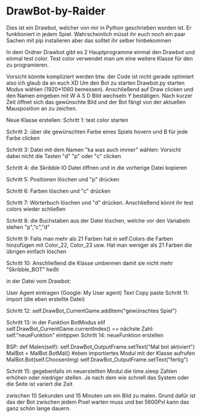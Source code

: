 # DrawBot-by-Raider
Dies ist ein Drawbot, welcher von mir in Python geschrieben worden ist. Er funktioniert in jedem Spiel.
Wahrscheinlich müsst ihr euch noch ein paar Sachen mit pip instalieren aber das solltet ihr selber hinbekommen

In dem Ordner Drawbot gibt es 2 Hauptprogramme einmal den Drawbot und einmal test color. 
Test color verwendet man um eine weitere Klasse für den zu programieren.

Vorsicht könnte kompliziert werden btw. der Code ist nicht gerade optimiert also ich glaub da an euch XD
Um den Bot zu starten Drawbot.py starten Modus wählen (1920*1080 bemessen). Anschließend auf Draw clicken und den Namen eingeben mit W A S D Bild wechseln Y bestätigen.
Nach kurzer Zeit öffnet sich das gewünschte Bild und der Bot fängt von der aktuellen Mausposition an zu zeichen.

Neue Klasse erstellen:
Schritt 1:
test color starten

Schritt 2:
über die gewünschten Farbe eines Spiels hovern und B für jede Farbe clicken

Schritt 3:
Datei mit dem Namen "ka was auch immer" wählen: Vorsicht dabei nicht die Tasten "d" "p" oder "c" clicken

Schritt 4: 
die Skribble IO Datei öffnen und in die vorherige Datei kopieren

Schritt 5:
Positionen löschen und "p" drücken

Schritt 6:
Farben löschen und "c" drücken

Schritt 7:
Wörterbuch löschen und "d" drücken. Anschließend könnt ihr test colors wieder schließen 

Schritt 8:
die Buchstaben aus der Datei löschen, welche vor den Variabeln stehen "p","c","d"

Schritt 9:
Falls man mehr als 21 Farben hat in self.Colors die Farben hinzufügen mit Color_22, Color_23 usw. Hat man weniger als 21 Farben die übrigen einfach löschen

Schritt 10:
Anschließend die Klasse umbennen damit sie nicht mehr "Skribble_BOT" heißt

in der Datei vom Drawbot:

User Agent eintragen (Google: My User agent) Text Copy paste
Schritt 11:
import (die eben erstellte Datei)

Schritt 12:
self.DrawBot_CurrentGame.addItem("gewünschtes Spiel")

Schritt 13:
in der Funktion BotModus
        elif self.DrawBot_CurrentGame.currentIndex() == nächste Zahl:
            self."neueFunktion"
eintippen
Schritt 14:
neueFunktion erstellen

BSP:
    def Malen(self):
        self.DrawBot_OutputFrame.setText("Mal bot aktiviert")
        MalBot = MalBot.BotMal()  #eben importiertes Modul mit der Klasse aufrufen
        MalBot.Bot(self.ChoosenImg) 
        self.DrawBot_OutputFrame.setText("fertig")

Schritt 15:
gegebenfalls im neuerstellten Modul die time.sleep Zahlen erhöhen oder niedriger stellen. Je nach dem wie schnell das System oder die Seite ist variert die Zeit 

zwischen 10 Sekunden und 15 Minuten um ein Bild zu malen.
Grund dafür ist das der Bot zwischen jedem Pixel warten muss und bei 5600Pxl kann das ganz schön lange dauern.

